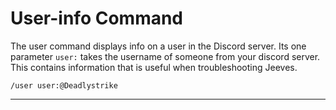 # User-info Command

The user command displays info on a user in the Discord server. Its one parameter `user:` takes the username of someone from your discord server. This contains information that is useful when troubleshooting Jeeves.

`/user user:@Deadlystrike`

***